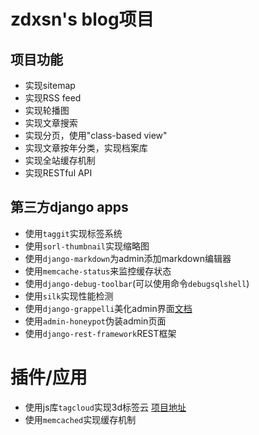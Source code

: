 # zdxsn's blog项目

## 项目功能

* 实现sitemap
* 实现RSS feed
* 实现轮播图
* 实现文章搜索
* 实现分页，使用"class-based view"
* 实现文章按年分类，实现档案库
* 实现全站缓存机制
* 实现RESTful API


## 第三方django apps

- 使用`taggit`实现标签系统
- 使用`sorl-thumbnail`实现缩略图
- 使用`django-markdown`为admin添加markdown编辑器
- 使用`memcache-status`来监控缓存状态
- 使用`django-debug-toolbar`(可以使用命令`debugsqlshell`)
- 使用`silk`实现性能检测
- 使用`django-grappelli`美化admin界面[文档](http://django-grappelli.readthedocs.io/en/latest/customization.html)
- 使用`admin-honeypot`伪装admin页面
- 使用`django-rest-framework`REST框架


# 插件/应用

- 使用js库`tagcloud`实现3d标签云 [项目地址](https://github.com/mcc108/tagcloud)
- 使用`memcached`实现缓存机制
